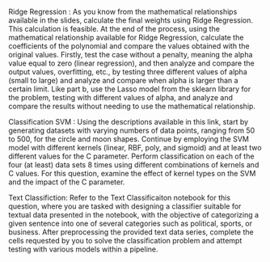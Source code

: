 Ridge Regression : As you know from the mathematical relationships available in the slides, calculate the final weights using Ridge Regression. This calculation is feasible. At the end of the process, using the mathematical relationship available for Ridge Regression, calculate the coefficients of the polynomial and compare the values obtained with the original values. Firstly, test the case without a penalty, meaning the alpha value equal to zero (linear regression), and then analyze and compare the output values, overfitting, etc., by testing three different values of alpha (small to large) and analyze and compare when alpha is larger than a certain limit. Like part b, use the Lasso model from the sklearn library for the problem, testing with different values of alpha, and analyze and compare the results without needing to use the mathematical relationship.


Classification SVM : Using the descriptions available in this link, start by generating datasets with varying numbers of data points, ranging from 50 to 500, for the circle and moon shapes. Continue by employing the SVM model with different kernels (linear, RBF, poly, and sigmoid) and at least two different values for the C parameter. Perform classification on each of the four (at least) data sets 8 times using different combinations of kernels and C values. For this question, examine the effect of kernel types on the SVM and the impact of the C parameter.


Text Classifiction: Refer to the Text Classificaiton notebook for this question, where you are tasked with designing a classifier suitable for textual data presented in the notebook, with the objective of categorizing a given sentence into one of several categories such as political, sports, or business. After preprocessing the provided text data series, complete the cells requested by you to solve the classification problem and attempt testing with various models within a pipeline.